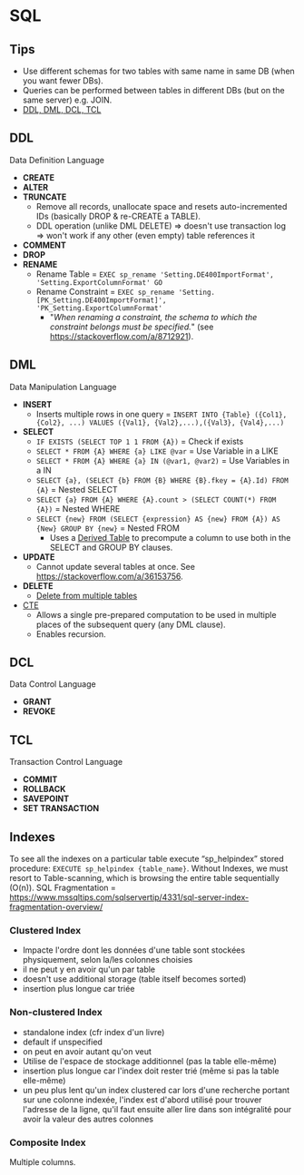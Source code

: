 # SQL

## Tips

* Use different schemas for two tables with same name in same DB (when you want fewer DBs).
* Queries can be performed between tables in different DBs (but on the same server) e.g. JOIN.
* [DDL, DML, DCL, TCL](https://www.geeksforgeeks.org/sql-ddl-dml-dcl-tcl-commands/)

## DDL

Data Definition Language

* **CREATE**
* **ALTER**
* **TRUNCATE**
  * Remove all records, unallocate space and resets auto-incremented IDs (basically DROP & re-CREATE a TABLE).
  * DDL operation (unlike DML DELETE) => doesn't use transaction log => won't work if any other (even empty) table references it
* **COMMENT**
* **DROP**
* **RENAME**
  * Rename Table = `EXEC sp_rename 'Setting.DE400ImportFormat', 'Setting.ExportColumnFormat' GO`
  * Rename Constraint = `EXEC sp_rename 'Setting.[PK_Setting.DE400ImportFormat]', 'PK_Setting.ExportColumnFormat'`
    * "_When renaming a constraint, the schema to which the constraint belongs must be specified._" (see <https://stackoverflow.com/a/8712921>).

## DML

Data Manipulation Language

* **INSERT**
  * Inserts multiple rows in one query = `INSERT INTO {Table} ({Col1}, {Col2}, ...) VALUES ({Val1}, {Val2},...),({Val3}, {Val4},...)`
* **SELECT**
  * `IF EXISTS (SELECT TOP 1 1 FROM {A})` = Check if exists
  * `SELECT * FROM {A} WHERE {a} LIKE @var` = Use Variable in a LIKE
  * `SELECT * FROM {A} WHERE {a} IN (@var1, @var2)` = Use Variables in a IN
  * `SELECT {a}, (SELECT {b} FROM {B} WHERE {B}.fkey = {A}.Id) FROM {A}` = Nested SELECT
  * `SELECT {a} FROM {A} WHERE {A}.count > (SELECT COUNT(*) FROM {A})` = Nested WHERE
  * `SELECT {new} FROM (SELECT {expression} AS {new} FROM {A}) AS {New} GROUP BY {new}` = Nested FROM
    * Uses a [Derived Table](https://logicalread.com/when-to-apply-sql-server-derived-tables-mc03/#.XNFNnnduKUk) to precompute a column to use both in the SELECT and GROUP BY clauses.
* **UPDATE**
  * Cannot update several tables at once. See <https://stackoverflow.com/a/36153756>.
* **DELETE**
  * [Delete from multiple tables](https://stackoverflow.com/a/809892)
* [CTE](https://stackoverflow.com/a/13383844)
  * Allows a single pre-prepared computation to be used in multiple places of the subsequent query (any DML clause).
  * Enables recursion.

## DCL

Data Control Language

* **GRANT**
* **REVOKE**

## TCL

Transaction Control Language

* **COMMIT**
* **ROLLBACK**
* **SAVEPOINT**
* **SET TRANSACTION**

## Indexes

To see all the indexes on a particular table execute “sp_helpindex” stored procedure: `EXECUTE sp_helpindex {table_name}`.
Without Indexes, we must resort to Table-scanning, which is browsing the entire table sequentially (O(n)).
SQL Fragmentation = <https://www.mssqltips.com/sqlservertip/4331/sql-server-index-fragmentation-overview/>

### Clustered Index

* Impacte l'ordre dont les données d'une table sont stockées physiquement, selon la/les colonnes choisies
* il ne peut y en avoir qu'un par table
* doesn't use additional storage (table itself becomes sorted)
* insertion plus longue car triée

### Non-clustered Index
  
* standalone index (cfr index d'un livre)
* default if unspecified
* on peut en avoir autant qu'on veut
* Utilise de l'espace de stockage additionnel (pas la table elle-même)
* insertion plus longue car l'index doit rester trié (même si pas la table elle-même)
* un peu plus lent qu'un index clustered car lors d'une recherche portant sur une colonne indexée, l'index est d'abord utilisé pour trouver l'adresse de la ligne, qu'il faut ensuite aller lire dans son intégralité pour avoir la valeur des autres colonnes

### Composite Index

Multiple columns.
